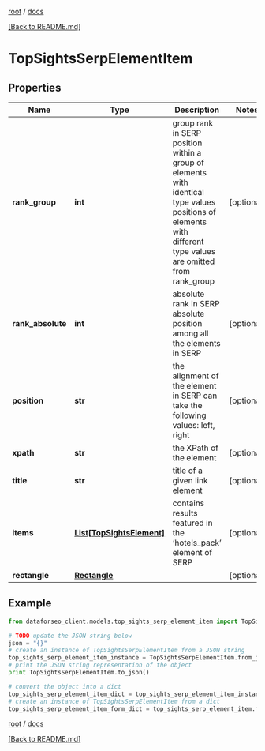 [root](./../ "root") / [docs](./ "docs")

[[Back to README.md]](./../README.md "[Back to README.md]")

# TopSightsSerpElementItem

## Properties

Name | Type | Description | Notes
------------ | ------------- | ------------- | -------------
**rank_group** | **int** | group rank in SERP position within a group of elements with identical type values positions of elements with different type values are omitted from rank_group | [optional]
**rank_absolute** | **int** | absolute rank in SERP absolute position among all the elements in SERP | [optional]
**position** | **str** | the alignment of the element in SERP can take the following values: left, right | [optional]
**xpath** | **str** | the XPath of the element | [optional]
**title** | **str** | title of a given link element | [optional]
**items** | [**List[TopSightsElement]**](TopSightsElement.md) | contains results featured in the ‘hotels_pack’ element of SERP | [optional]
**rectangle** | [**Rectangle**](Rectangle.md) |  | [optional]

## Example

```python
from dataforseo_client.models.top_sights_serp_element_item import TopSightsSerpElementItem

# TODO update the JSON string below
json = "{}"
# create an instance of TopSightsSerpElementItem from a JSON string
top_sights_serp_element_item_instance = TopSightsSerpElementItem.from_json(json)
# print the JSON string representation of the object
print TopSightsSerpElementItem.to_json()

# convert the object into a dict
top_sights_serp_element_item_dict = top_sights_serp_element_item_instance.to_dict()
# create an instance of TopSightsSerpElementItem from a dict
top_sights_serp_element_item_form_dict = top_sights_serp_element_item.from_dict(top_sights_serp_element_item_dict)
```

  

[root](./../ "root") / [docs](./ "docs")

[[Back to README.md]](./../README.md "[Back to README.md]")